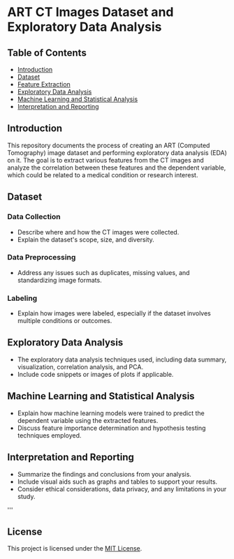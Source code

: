 # ART CT Images Dataset and Exploratory Data Analysis

## Table of Contents
- [Introduction](#introduction)
- [Dataset](#dataset)
- [Feature Extraction](#feature-extraction)
- [Exploratory Data Analysis](#exploratory-data-analysis)
- [Machine Learning and Statistical Analysis](#machine-learning-and-statistical-analysis)
- [Interpretation and Reporting](#interpretation-and-reporting)

## Introduction
This repository documents the process of creating an ART (Computed Tomography) image dataset and performing exploratory data analysis (EDA) on it. The goal is to extract various features from the CT images and analyze the correlation between these features and the dependent variable, which could be related to a medical condition or research interest.

## Dataset
### Data Collection
- Describe where and how the CT images were collected.
- Explain the dataset's scope, size, and diversity.

### Data Preprocessing
- Address any issues such as duplicates, missing values, and standardizing image formats.

### Labeling
- Explain how images were labeled, especially if the dataset involves multiple conditions or outcomes.

## Exploratory Data Analysis
- The exploratory data analysis techniques used, including data summary, visualization, correlation analysis, and PCA.
- Include code snippets or images of plots if applicable.

## Machine Learning and Statistical Analysis
- Explain how machine learning models were trained to predict the dependent variable using the extracted features.
- Discuss feature importance determination and hypothesis testing techniques employed.

## Interpretation and Reporting
- Summarize the findings and conclusions from your analysis.
- Include visual aids such as graphs and tables to support your results.
- Consider ethical considerations, data privacy, and any limitations in your study.

'''

## License
This project is licensed under the [MIT License](LICENSE.md).


